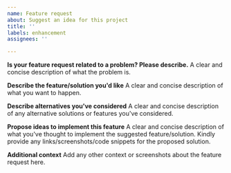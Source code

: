 ```yaml
---
name: Feature request
about: Suggest an idea for this project
title: ''
labels: enhancement
assignees: ''

---
```


**Is your feature request related to a problem? Please describe.**
A clear and concise description of what the problem is.

**Describe the feature/solution you'd like**
A clear and concise description of what you want to happen.

**Describe alternatives you've considered**
A clear and concise description of any alternative solutions or features you've considered.

**Propose ideas to implement this feature**
A clear and concise description of what you've thought to implement the suggested feature/solution.
Kindly provide any links/screenshots/code snippets for the proposed solution.

**Additional context**
Add any other context or screenshots about the feature request here.
